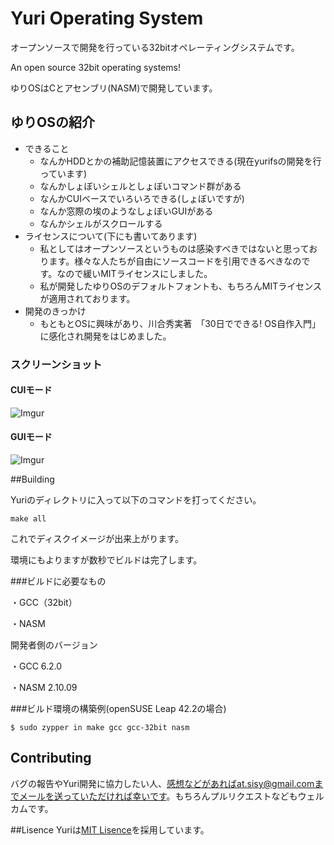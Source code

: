 # Yuri Operating System

オープンソースで開発を行っている32bitオペレーティングシステムです。

An open source 32bit operating systems!

ゆりOSはCとアセンブリ(NASM)で開発しています。

## ゆりOSの紹介
- できること
  - なんかHDDとかの補助記憶装置にアクセスできる(現在yurifsの開発を行っています)
  - なんかしょぼいシェルとしょぼいコマンド群がある
  - なんかCUIベースでいろいろできる(しょぼいですが)
  - なんか窓際の埃のようなしょぼいGUIがある
  - なんかシェルがスクロールする
- ライセンスについて(下にも書いてあります)
  - 私としてはオープンソースというものは感染すべきではないと思っております。様々な人たちが自由にソースコードを引用できるべきなのです。なので緩いMITライセンスにしました。
  - 私が開発したゆりOSのデフォルトフォントも、もちろんMITライセンスが適用されております。
- 開発のきっかけ
  - もともとOSに興味があり、川合秀実著　「30日でできる! OS自作入門」に感化され開発をはじめました。

### スクリーンショット

#### CUIモード
![Imgur](http://i.imgur.com/02xXbaP.png)

#### GUIモード
![Imgur](http://i.imgur.com/83mc2xg.png)

##Building

Yuriのディレクトリに入って以下のコマンドを打ってください。


```
make all
```

これでディスクイメージが出来上がります。

環境にもよりますが数秒でビルドは完了します。


###ビルドに必要なもの


・GCC（32bit）


・NASM

開発者側のバージョン

・GCC 6.2.0

・NASM 2.10.09

###ビルド環境の構築例(openSUSE Leap 42.2の場合)

```
$ sudo zypper in make gcc gcc-32bit nasm
```

## Contributing

バグの報告やYuri開発に協力したい人、感想などがあればat.sisy@gmail.comまでメールを送っていただければ幸いです。もちろんプルリクエストなどもウェルカムです。

##Lisence
Yuriは[MIT Lisence](https://opensource.org/licenses/MIT)を採用しています。
